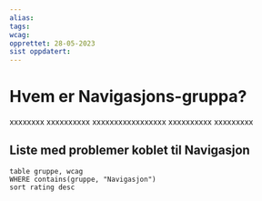 ```yaml
---
alias:
tags:
wcag:
opprettet: 28-05-2023
sist oppdatert: 
---
```


# Hvem er Navigasjons-gruppa?
xxxxxxxx
xxxxxxxxxx
xxxxxxxxxxxxxxxxx
xxxxxxxxxx
xxxxxxxxx

## Liste med problemer koblet til Navigasjon
```dataview 
table gruppe, wcag
WHERE contains(gruppe, "Navigasjon")
sort rating desc 
```